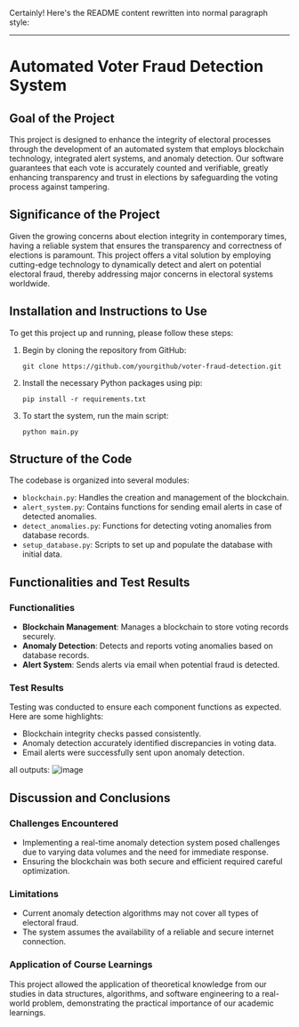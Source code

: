 Certainly! Here's the README content rewritten into normal paragraph style:

---

# Automated Voter Fraud Detection System

## Goal of the Project

This project is designed to enhance the integrity of electoral processes through the development of an automated system that employs blockchain technology, integrated alert systems, and anomaly detection. Our software guarantees that each vote is accurately counted and verifiable, greatly enhancing transparency and trust in elections by safeguarding the voting process against tampering.

## Significance of the Project

Given the growing concerns about election integrity in contemporary times, having a reliable system that ensures the transparency and correctness of elections is paramount. This project offers a vital solution by employing cutting-edge technology to dynamically detect and alert on potential electoral fraud, thereby addressing major concerns in electoral systems worldwide.

## Installation and Instructions to Use

To get this project up and running, please follow these steps:

1. Begin by cloning the repository from GitHub:
   ```
   git clone https://github.com/yourgithub/voter-fraud-detection.git
   ```
2. Install the necessary Python packages using pip:
   ```
   pip install -r requirements.txt
   ```
3. To start the system, run the main script:
   ```
   python main.py
   ```

## Structure of the Code

The codebase is organized into several modules:

- `blockchain.py`: Handles the creation and management of the blockchain.
- `alert_system.py`: Contains functions for sending email alerts in case of detected anomalies.
- `detect_anomalies.py`: Functions for detecting voting anomalies from database records.
- `setup_database.py`: Scripts to set up and populate the database with initial data.

## Functionalities and Test Results

### Functionalities

- **Blockchain Management**: Manages a blockchain to store voting records securely.
- **Anomaly Detection**: Detects and reports voting anomalies based on database records.
- **Alert System**: Sends alerts via email when potential fraud is detected.

### Test Results

Testing was conducted to ensure each component functions as expected. Here are some highlights:

- Blockchain integrity checks passed consistently.
- Anomaly detection accurately identified discrepancies in voting data.
- Email alerts were successfully sent upon anomaly detection.

all outputs: 
![image](https://github.com/bypxr/Voter-Anomaly-Detection-System/assets/105805753/85db4b51-f421-4bd2-b439-18dcbaa4b40c)


## Discussion and Conclusions

### Challenges Encountered

- Implementing a real-time anomaly detection system posed challenges due to varying data volumes and the need for immediate response.
- Ensuring the blockchain was both secure and efficient required careful optimization.

### Limitations

- Current anomaly detection algorithms may not cover all types of electoral fraud.
- The system assumes the availability of a reliable and secure internet connection.

### Application of Course Learnings

This project allowed the application of theoretical knowledge from our studies in data structures, algorithms, and software engineering to a real-world problem, demonstrating the practical importance of our academic learnings.
